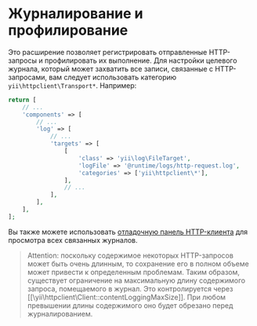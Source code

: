 Журналирование и профилирование
=====================

Это расширение позволяет регистрировать отправленные HTTP-запросы и профилировать их выполнение.
Для настройки целевого журнала, который может захватить все записи, связанные с HTTP-запросами, вам следует 
использовать категорию `yii\httpclient\Transport*`. Например:

```php
return [
    // ...
    'components' => [
        // ...
        'log' => [
            // ...
            'targets' => [
                [
                    'class' => 'yii\log\FileTarget',
                    'logFile' => '@runtime/logs/http-request.log',
                    'categories' => ['yii\httpclient\*'],
                ],
                // ...
            ],
        ],
    ],
];
```

Вы также можете использовать [отладочную панель HTTP-клиента](topics-debug.md) для просмотра всех связанных журналов.

> Attention: поскольку содержимое некоторых HTTP-запросов может быть очень длинным, то сохранение его в полном объеме 
  может привести к определенным проблемам. Таким образом, существует ограничение на максимальную длину содержимого запроса,
  помещаемого в журнал. Это контролируется через [[\yii\httpclient\Client::contentLoggingMaxSize]].
  При любом превышении длины содержимого оно будет обрезано перед журналированием.
